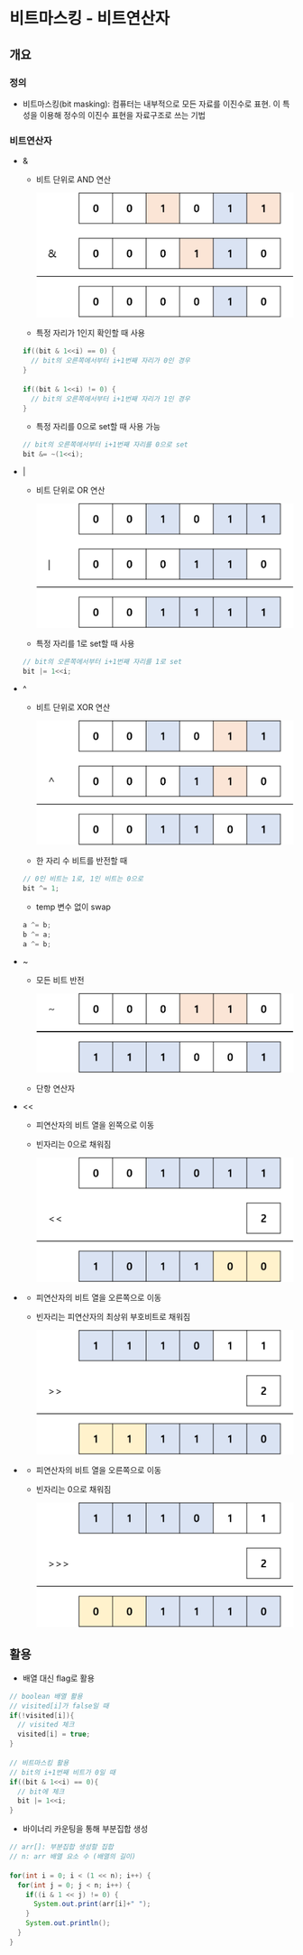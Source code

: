 # 비트마스킹 - 비트연산자

## 개요

### 정의

- 비트마스킹(bit masking): 컴퓨터는 내부적으로 모든 자료를 이진수로 표현. 이 특성을 이용해 정수의 이진수 표현을 자료구조로 쓰는 기법

### 비트연산자

- &
    - 비트 단위로 AND 연산
        
        ![그림1.png](%E1%84%87%E1%85%B5%E1%84%90%E1%85%B3%E1%84%86%E1%85%A1%E1%84%89%E1%85%B3%E1%84%8F%E1%85%B5%E1%86%BC%20-%20%E1%84%87%E1%85%B5%E1%84%90%E1%85%B3%E1%84%8B%E1%85%A7%E1%86%AB%E1%84%89%E1%85%A1%E1%86%AB%E1%84%8C%E1%85%A1%209f690c9680b345a687ee250965ecc73b/%EA%B7%B8%EB%A6%BC1.png)
        
    - 특정 자리가 1인지 확인할 때 사용
    
    ```java
    if((bit & 1<<i) == 0) {
      // bit의 오른쪽에서부터 i+1번째 자리가 0인 경우
    }
    
    if((bit & 1<<i) != 0) {
      // bit의 오른쪽에서부터 i+1번째 자리가 1인 경우
    }
    ```
    
    - 특정 자리를 0으로 set할 때 사용 가능
    
    ```java
    // bit의 오른쪽에서부터 i+1번째 자리를 0으로 set
    bit &= ~(1<<i);
    ```
    
- |
    - 비트 단위로 OR 연산
        
        ![그림1.png](%E1%84%87%E1%85%B5%E1%84%90%E1%85%B3%E1%84%86%E1%85%A1%E1%84%89%E1%85%B3%E1%84%8F%E1%85%B5%E1%86%BC%20-%20%E1%84%87%E1%85%B5%E1%84%90%E1%85%B3%E1%84%8B%E1%85%A7%E1%86%AB%E1%84%89%E1%85%A1%E1%86%AB%E1%84%8C%E1%85%A1%209f690c9680b345a687ee250965ecc73b/%EA%B7%B8%EB%A6%BC1%201.png)
        
    - 특정 자리를 1로 set할 때 사용
    
    ```java
    // bit의 오른쪽에서부터 i+1번째 자리를 1로 set
    bit |= 1<<i;
    ```
    
- ^
    - 비트 단위로 XOR 연산
        
        ![그림1.png](%E1%84%87%E1%85%B5%E1%84%90%E1%85%B3%E1%84%86%E1%85%A1%E1%84%89%E1%85%B3%E1%84%8F%E1%85%B5%E1%86%BC%20-%20%E1%84%87%E1%85%B5%E1%84%90%E1%85%B3%E1%84%8B%E1%85%A7%E1%86%AB%E1%84%89%E1%85%A1%E1%86%AB%E1%84%8C%E1%85%A1%209f690c9680b345a687ee250965ecc73b/%EA%B7%B8%EB%A6%BC1%202.png)
        
    - 한 자리 수 비트를 반전할 때
    
    ```java
    // 0인 비트는 1로, 1인 비트는 0으로
    bit ^= 1;
    ```
    
    - temp 변수 없이 swap
    
    ```java
    a ^= b;
    b ^= a;
    a ^= b;
    ```
    
- ~
    - 모든 비트 반전
        
        ![그림1.png](%E1%84%87%E1%85%B5%E1%84%90%E1%85%B3%E1%84%86%E1%85%A1%E1%84%89%E1%85%B3%E1%84%8F%E1%85%B5%E1%86%BC%20-%20%E1%84%87%E1%85%B5%E1%84%90%E1%85%B3%E1%84%8B%E1%85%A7%E1%86%AB%E1%84%89%E1%85%A1%E1%86%AB%E1%84%8C%E1%85%A1%209f690c9680b345a687ee250965ecc73b/%EA%B7%B8%EB%A6%BC1%203.png)
        
    - 단항 연산자
- <<
    - 피연산자의 비트 열을 왼쪽으로 이동
    - 빈자리는 0으로 채워짐
        
        ![그림1.png](%E1%84%87%E1%85%B5%E1%84%90%E1%85%B3%E1%84%86%E1%85%A1%E1%84%89%E1%85%B3%E1%84%8F%E1%85%B5%E1%86%BC%20-%20%E1%84%87%E1%85%B5%E1%84%90%E1%85%B3%E1%84%8B%E1%85%A7%E1%86%AB%E1%84%89%E1%85%A1%E1%86%AB%E1%84%8C%E1%85%A1%209f690c9680b345a687ee250965ecc73b/%EA%B7%B8%EB%A6%BC1%204.png)
        
- >>
    - 피연산자의 비트 열을 오른쪽으로 이동
    - 빈자리는 피연산자의 최상위 부호비트로 채워짐
        
        ![그림1.png](%E1%84%87%E1%85%B5%E1%84%90%E1%85%B3%E1%84%86%E1%85%A1%E1%84%89%E1%85%B3%E1%84%8F%E1%85%B5%E1%86%BC%20-%20%E1%84%87%E1%85%B5%E1%84%90%E1%85%B3%E1%84%8B%E1%85%A7%E1%86%AB%E1%84%89%E1%85%A1%E1%86%AB%E1%84%8C%E1%85%A1%209f690c9680b345a687ee250965ecc73b/%EA%B7%B8%EB%A6%BC1%205.png)
        
- >>>
    - 피연산자의 비트 열을 오른쪽으로 이동
    - 빈자리는 0으로 채워짐
        
        ![그림1.png](%E1%84%87%E1%85%B5%E1%84%90%E1%85%B3%E1%84%86%E1%85%A1%E1%84%89%E1%85%B3%E1%84%8F%E1%85%B5%E1%86%BC%20-%20%E1%84%87%E1%85%B5%E1%84%90%E1%85%B3%E1%84%8B%E1%85%A7%E1%86%AB%E1%84%89%E1%85%A1%E1%86%AB%E1%84%8C%E1%85%A1%209f690c9680b345a687ee250965ecc73b/%EA%B7%B8%EB%A6%BC1%206.png)
        

## 활용

- 배열 대신 flag로 활용

```java
// boolean 배열 활용
// visited[i]가 false일 때
if(!visited[i]){
  // visited 체크
  visited[i] = true;
}

// 비트마스킹 활용
// bit의 i+1번째 비트가 0일 때
if((bit & 1<<i) == 0){
  // bit에 체크
  bit |= 1<<i;
}
```

- 바이너리 카운팅을 통해 부분집합 생성

```java
// arr[]: 부분집합 생성할 집합
// n: arr 배열 요소 수 (배열의 길이)

for(int i = 0; i < (1 << n); i++) {
  for(int j = 0; j < n; i++) {
    if((i & 1 << j) != 0) {
      System.out.print(arr[i]+" ");
    }
    System.out.println();
  }
}
```